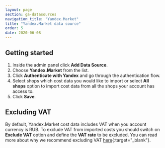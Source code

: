 ```yaml
---
layout: page
section: ga-datasources
navigation_title: "Yandex.Market"
title: "Yandex.Market data source"
order: 5
date: 2020-06-08
---
```


## Getting started

1. Inside the admin panel click **Add Data Source**.
2. Choose **Yandex.Market** from the list.
3. Click **Authenticate with Yandex** and go through the authentication flow.
4. Select shops which cost data you would like to import or select **All shops** option to import cost data from all the shops your account has access to.
5. Click **Save**.

## Excluding VAT

By default, Yandex.Market cost data includes VAT when you account currency is RUB. To exclude VAT from imported costs you should switch on **Exclude VAT** option and define the **VAT rate** to be excluded. You can read more about why we recommend excluding VAT [here](/ga-datasources/#vat-handling){:target="_blank"}.
